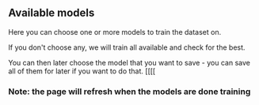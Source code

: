 ## Available models

Here you can choose one or more models to train the dataset on.

If you don't choose any, we will train all available and check for the best.

You can then later choose the model that you want to save - you can save all of them for later if you want to do that.
[[[[

### Note: the page will refresh when the models are done training

